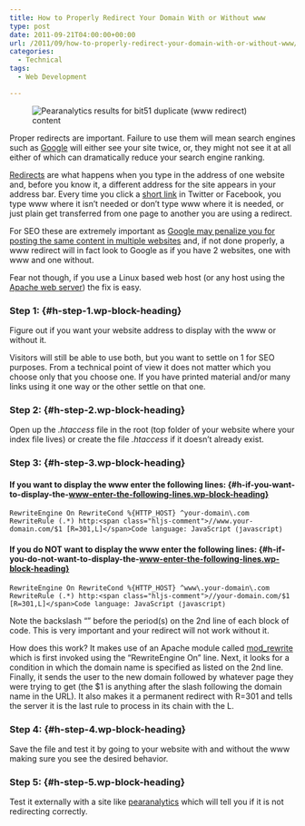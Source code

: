 ```yaml
---
title: How to Properly Redirect Your Domain With or Without www
type: post
date: 2011-09-21T04:00:00+00:00
url: /2011/09/how-to-properly-redirect-your-domain-with-or-without-www/
categories:
  - Technical
tags:
  - Web Development

---
```

<div class="wp-block-image">
  <figure class="aligncenter"><img decoding="async" src="/images/2011/09/pearanalytics-results-for-bit51-duplicate-content-350x131-1.jpg" alt="Pearanalytics results for bit51 duplicate (www redirect) content" class="wp-image-3253" /></figure>
</div>

Proper redirects are important. Failure to use them will mean search engines such as [Google][1] will either see your site twice, or, they might not see it at all either of which can dramatically reduce your search engine ranking.

[Redirects][2] are what happens when you type in the address of one website and, before you know it, a different address for the site appears in your address bar. Every time you click a [short link][3] in Twitter or Facebook, you type www where it isn’t needed or don’t type www where it is needed, or just plain get transferred from one page to another you are using a redirect.

For SEO these are extremely important as [Google may penalize you for posting the same content in multiple websites][4] and, if not done properly, a www redirect will in fact look to Google as if you have 2 websites, one with www and one without.

Fear not though, if you use a Linux based web host (or any host using the [Apache web server][5]) the fix is easy.

### Step 1: {#h-step-1.wp-block-heading}

Figure out if you want your website address to display with the www or without it.

Visitors will still be able to use both, but you want to settle on 1 for SEO purposes. From a technical point of view it does not matter which you choose only that you choose one. If you have printed material and/or many links using it one way or the other settle on that one.

### Step 2: {#h-step-2.wp-block-heading}

Open up the _.htaccess_ file in the root (top folder of your website where your index file lives) or create the file _.htaccess_ if it doesn’t already exist.

### Step 3: {#h-step-3.wp-block-heading}

#### If you want to display the www enter the following lines: {#h-if-you-want-to-display-the-www-enter-the-following-lines.wp-block-heading}

<pre class="wp-block-code" aria-describedby="shcb-language-16" data-shcb-language-name="JavaScript" data-shcb-language-slug="javascript"><span><code class="hljs language-javascript">RewriteEngine On RewriteCond %{HTTP_HOST} ^your-domain\.com
RewriteRule (.*) http:&lt;span class="hljs-comment">//www.your-domain.com/$1 &#91;R=301,L]&lt;/span></code></span><small class="shcb-language" id="shcb-language-16"><span class="shcb-language__label">Code language:</span> <span class="shcb-language__name">JavaScript</span> <span class="shcb-language__paren">(</span><span class="shcb-language__slug">javascript</span><span class="shcb-language__paren">)</span></small></pre>

#### If you do NOT want to display the www enter the following lines: {#h-if-you-do-not-want-to-display-the-www-enter-the-following-lines.wp-block-heading}

<pre class="wp-block-code" aria-describedby="shcb-language-17" data-shcb-language-name="JavaScript" data-shcb-language-slug="javascript"><span><code class="hljs language-javascript">RewriteEngine On RewriteCond %{HTTP_HOST} ^www\.your-domain\.com
RewriteRule (.*) http:&lt;span class="hljs-comment">//your-domain.com/$1 &#91;R=301,L]&lt;/span></code></span><small class="shcb-language" id="shcb-language-17"><span class="shcb-language__label">Code language:</span> <span class="shcb-language__name">JavaScript</span> <span class="shcb-language__paren">(</span><span class="shcb-language__slug">javascript</span><span class="shcb-language__paren">)</span></small></pre>

Note the backslash “” before the period(s) on the 2nd line of each block of code. This is very important and your redirect will not work without it.

How does this work? It makes use of an Apache module called [mod_rewrite][6] which is first invoked using the “RewriteEngine On” line. Next, it looks for a condition in which the domain name is specified as listed on the 2nd line. Finally, it sends the user to the new domain followed by whatever page they were trying to get (the $1 is anything after the slash following the domain name in the URL). It also makes it a permanent redirect with R=301 and tells the server it is the last rule to process in its chain with the L.

### Step 4: {#h-step-4.wp-block-heading}

Save the file and test it by going to your website with and without the www making sure you see the desired behavior.

### Step 5: {#h-step-5.wp-block-heading}

Test it externally with a site like [pearanalytics][7] which will tell you if it is not redirecting correctly.

 [1]: https://www.google.com/
 [2]: http://en.wikipedia.org/wiki/URL_redirection
 [3]: http://en.wikipedia.org/wiki/URL_shortening
 [4]: http://googlewebmastercentral.blogspot.com/2010/11/best-practices-for-running-multiple.html
 [5]: http://httpd.apache.org/
 [6]: http://httpd.apache.org/docs/current/mod/mod_rewrite.html
 [7]: http://www.pearanalytics.com/